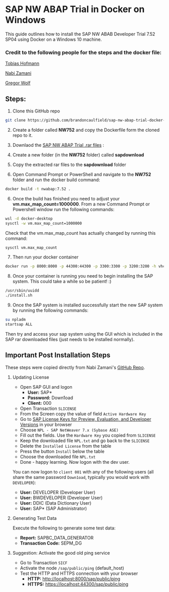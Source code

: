 # SAP NW ABAP Trial in Docker on Windows

This guide outlines how to install the SAP NW ABAB Developer Trial 7.52 SP04 using Docker on a Windows 10 machine.


### Credit to the following people for the steps and the docker file:

[Tobias Hofmann](https://github.com/tobiashofmann/sap-nw-abap-docker)

[Nabi Zamani](https://github.com/nzamani/sap-nw-abap-trial-docker)

[Gregor Wolf](https://bitbucket.org/gregorwolf/dockernwabap750/src/25ca7d78266bef8ed41f1373801fd5e63e0b9552/Dockerfile?at=master&fileviewer=file-view-default)


## Steps:

1. Clone this GitHub repo

```sh
git clone https://github.com/brandoncaulfield/sap-nw-abap-trial-docker-windows

```

2. Create a folder called **NW752** and copy the Dockerfile form the cloned repo to it.

3. Downlaod the [SAP NW ABAP Trial .rar files](https://developers.sap.com/trials-downloads.html) :

4. Create a new folder (in the **NW752** folder) called **sapdownload**

5. Copy the extracted rar files to the **sapdownload** folder

5. Open Command Prompt or PowerShell and navigate to the **NW752** folder and run the docker build command:

```sh
docker build -t nwabap:7.52 .
```

6. Once the build has finished you need to adjust your **vm.max_map_count=1000000**. From a new Command Prompt or Powershell window run the following commands:

```sh
wsl -d docker-desktop
sysctl -w vm.max_map_count=1000000
```

Check that the vm.max_map_count has actually changed by running this command:

```sh
sysctl vm.max_map_count
```

7. Then run your docker container

```sh
docker run -p 8000:8000 -p 44300:44300 -p 3300:3300 -p 3200:3200 -h vhcalnplci --name nwabap752 -it nwabap:7.52 /bin/bash
```

8. Once your container is running you need to begin installing the SAP system. This could take a while so be patient! :)

```sh
/usr/sbin/uuidd
./install.sh
```

9. Once the SAP system is installed successfully start the new SAP system by running the following commands:

```sh
su npladm
startsap ALL
```

Then try and access your sap system using the GUI which is included in the SAP rar downloaded files (just needs to be installed normally).


## Important Post Installation Steps
These steps were copied directly from Nabi Zamani's [GitHub Repo](https://github.com/nzamani/sap-nw-abap-trial-docker).
1.  Updating License
    -   Open SAP GUI and logon
        -   **User:**  SAP*
        -   **Password:**  Down1oad
        -   **Client:**  000
    -   Open Transaction  `SLICENSE`
    -   From the Screen copy the value of field  `Active Hardware Key`
    -   Go to  [SAP License Keys for Preview, Evaluation, and Developer Versions](https://go.support.sap.com/minisap/#/minisap)  in your browser
    -   Choose  `NPL - SAP NetWeaver 7.x (Sybase ASE)`
    -   Fill out the fields. Use the  `Hardware Key`  you copied from  `SLICENSE`
    -   Keep the downloaded file  `NPL.txt`  and go back to the  `SLICENSE`
    -   Delete the  `Installed License`  from the table
    -   Press the button  `Install`  below the table
    -   Choose the downloaded file  `NPL.txt`
    -   Done - happy learning. Now logon with the dev user.
        
    
    You can now logon to  `client 001`  with any of the following users (all share the same password  `Down1oad`, typically you would work with  `DEVELOPER`):
    
    -   **User:**  DEVELOPER (Developer User)
    -   **User:**  BWDEVELOPER (Developer User)
    -   **User:**  DDIC (Data Dictionary User)
    -   **User:**  SAP* (SAP Administrator)
2.  Generating Test Data
    
    Execute the following to generate some test data:
    
    -   **Report:**  SAPBC_DATA_GENERATOR
    -   **Transaction Code:**  SEPM_DG
3.  Suggestion: Activate the good old ping service
    
    -   Go to Transaction  `SICF`
    -   Activate the node  `/sap/public/ping`  (default_host)
    -   Test the HTTP and HTTPS connection with your browser
        -   **HTTP:**  [http://localhost:8000/sap/public/ping](http://localhost:8000/sap/public/ping)
        -   **HTTPS:**  [https://localhost:44300/sap/public/ping](https://localhost:44300/sap/public/ping)
